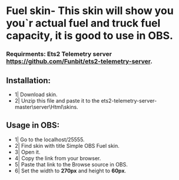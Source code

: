 # Fuel skin- This skin will show you you`r actual fuel and truck fuel capacity, it is good to use in OBS.

### Requirments: Ets2 Telemetry server https://github.com/Funbit/ets2-telemetry-server.

## Installation:
- 1| Download skin.
- 2| Unzip this file and paste it to the ets2-telemetry-server-master\server\Html\skins.

## Usage in OBS: 
- 1| Go to the localhost/25555.
- 2| Find skin with title Simple OBS Fuel skin.
- 3| Open it.
- 4| Copy the link from your browser.
- 5| Paste that link to the Browse source in OBS.
- 6| Set the width to **270px** and height to **60px**.
